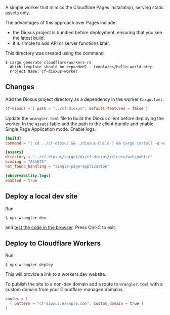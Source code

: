 A simple worker that mimics the Cloudflare Pages installation, serving static assets only.

The advantages of this approach over Pages include:
- the Dioxus project is bundled before deployment, ensuring that you see the latest build.
- it is simple to add API or server functions later.

This directory was created using the command
```
$ cargo generate cloudflare/workers-rs
  Which template should be expanded? · templates/hello-world-http
  Project Name: cf-dioxus-worker
```

## Changes

Add the Dioxus project directory as a dependency in the worker `Cargo.toml`.

```toml
cf-dioxus = { path = "../cf-dioxus", default-features = false }
```

Update the `wrangler.toml` file to build the Dioxus client before deploying the
worker. In the `assets` table add the path to the client bundle and enable
Single Page Application mode. Enable logs.

```toml
[build]
command = "( cd ../cf-dioxus && ./dioxus-build ) && cargo install -q worker-build && worker-build --release"

[assets]
directory = "../cf-dioxus/target/dx/cf-dioxus/release/web/public"
binding = "ASSETS"
not_found_handling = "single-page-application"

[observability.logs]
enabled = true
```

## Deploy a local dev site

Run
```
$ npx wrangler dev
```
and [test the code in the browser](http://localhost:8787/). Press Ctrl-C to exit.

## Deploy to Cloudflare Workers

Run
```
$ npx wrangler deploy
```

This will provide a link to a workers.dev website.

To publish the site to a non-dev domain add a route to `wrangler.toml` with a
custom domain from your Cloudflare-managed domains.
```toml
routes = [
  { pattern = "cf-dioxus.example.com", custom_domain = true }
]
```
